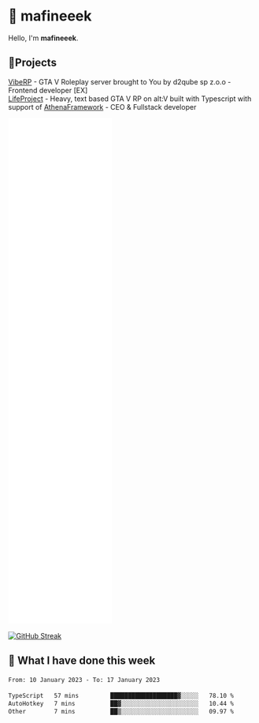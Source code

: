 # 👋 mafineeek
Hello, I'm **mafineeek**.

## 📝Projects

[VibeRP](https://v-rp.pl) - GTA V Roleplay server brought to You by d2qube sp z.o.o - Frontend developer [EX]
<br>
[LifeProject](https://github.com/LifeProject-Roleplay/) - Heavy, text based GTA V RP on alt:V built with Typescript with support of [AthenaFramework](https://github.com/Athena-Roleplay-Framework/) - CEO & Fullstack developer

![](./github-metrics.svg)

[![GitHub Streak](https://streak-stats.demolab.com/?user=mafineeek)](https://git.io/streak-stats)

## 📰 What I have done this week
<!--START_SECTION:waka-->

```text
From: 10 January 2023 - To: 17 January 2023

TypeScript   57 mins         ███████████████████▓░░░░░   78.10 %
AutoHotkey   7 mins          ██▓░░░░░░░░░░░░░░░░░░░░░░   10.44 %
Other        7 mins          ██▒░░░░░░░░░░░░░░░░░░░░░░   09.97 %
```

<!--END_SECTION:waka-->
